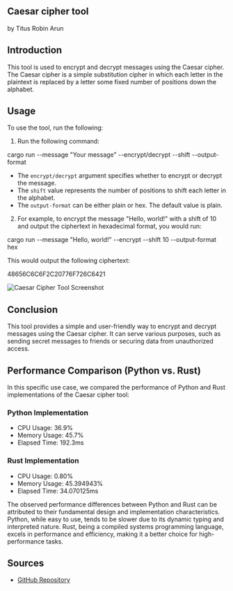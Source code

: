 ## Caesar cipher tool
by Titus Robin Arun

## Introduction

This tool is used to encrypt and decrypt messages using the Caesar cipher. The Caesar cipher is a simple substitution cipher in which each letter in the plaintext is replaced by a letter some fixed number of positions down the alphabet.

## Usage

To use the tool, run the following:

1. Run the following command:

cargo run --message "Your message" --encrypt/decrypt --shift <shift value> --output-format <output format>

- The `encrypt/decrypt` argument specifies whether to encrypt or decrypt the message.
- The `shift` value represents the number of positions to shift each letter in the alphabet.
- The `output-format` can be either plain or hex. The default value is plain.


2. For example, to encrypt the message "Hello, world!" with a shift of 10 and output the ciphertext in hexadecimal format, you would run:

cargo run --message "Hello, world!" --encrypt --shift 10 --output-format hex

This would output the following ciphertext:

48656C6C6F2C20776F726C6421

![Caesar Cipher Tool Screenshot](caesar_cipher_tool_screenshot.png)

## Conclusion

This tool provides a simple and user-friendly way to encrypt and decrypt messages using the Caesar cipher. It can serve various purposes, such as sending secret messages to friends or securing data from unauthorized access.

## Performance Comparison (Python vs. Rust)

In this specific use case, we compared the performance of Python and Rust implementations of the Caesar cipher tool:

### Python Implementation

- CPU Usage: 36.9%
- Memory Usage: 45.7%
- Elapsed Time: 192.3ms

### Rust Implementation

- CPU Usage: 0.80%
- Memory Usage: 45.394943%
- Elapsed Time: 34.070125ms

The observed performance differences between Python and Rust can be attributed to their fundamental design and implementation characteristics. Python, while easy to use, tends to be slower due to its dynamic typing and interpreted nature. Rust, being a compiled systems programming language, excels in performance and efficiency, making it a better choice for high-performance tasks.

## Sources

- [GitHub Repository](https://github.com/Burland313/DecoderEncoder)
